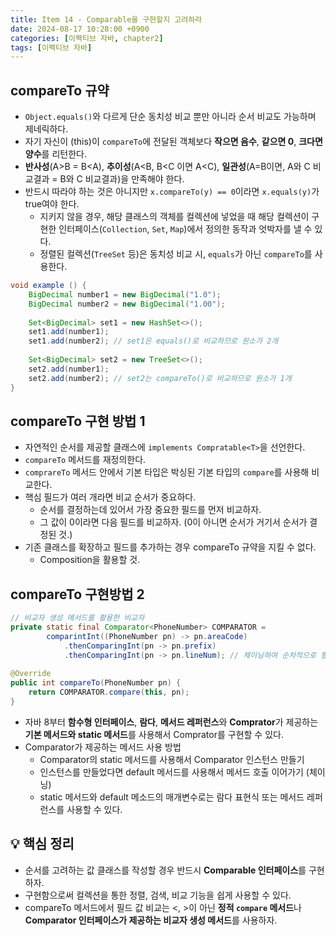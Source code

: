 ```yaml
---
title: Item 14 - Comparable을 구현할지 고려하라
date: 2024-08-17 10:28:00 +0900
categories: [이펙티브 자바, chapter2]
tags: [이펙티브 자바]
---
```


## **compareTo 규약**
- `Object.equals()`와 다르게 단순 동치성 비교 뿐만 아니라 순서 비교도 가능하며 제네릭하다.
- 자기 자신이 (this)이 `compareTo`에 전달된 객체보다 **작으면 음수**, **같으면 0**, **크다면 양수**를 리턴한다.
- **반사성**(A>B = B<A), **추이성**(A<B, B<C 이면 A<C), **일관성**(A=B이면, A와 C 비교결과 = B와 C 비교결과)을 만족해야 한다.
- 반드시 따라야 하는 것은 아니지만 `x.compareTo(y) == 0`이라면 `x.equals(y)`가 true여야 한다.
    - 지키지 않을 경우, 해당 클래스의 객체를 컬렉션에 넣었을 때 해당 컬렉션이 구현한 인터페이스(`Collection`, `Set`, `Map`)에서 정의한 동작과 엇박자를 낼 수 있다.
    - 정렬된 컬렉션(`TreeSet` 등)은 동치성 비교 시, `equals`가 아닌 `compareTo`를 사용한다.

```java
void example () {
    BigDecimal number1 = new BigDecimal("1.0");
    BigDecimal number2 = new BigDecimal("1.00");
    
    Set<BigDecimal> set1 = new HashSet<>();
    set1.add(number1);
    set1.add(number2); // set1은 equals()로 비교하므로 원소가 2개
    
    Set<BigDecimal> set2 = new TreeSet<>();
    set2.add(number1);
    set2.add(number2); // set2는 compareTo()로 비교하므로 원소가 1개
}
```

## **compareTo 구현 방법 1**
- 자연적인 순서를 제공할 클래스에 `implements Compratable<T>`을 선언한다.
- `compareTo` 메서드를 재정의한다.
- `comprareTo` 메서드 안에서 기본 타입은 박싱된 기본 타입의 `compare`를 사용해 비교한다.
- 핵심 필드가 여러 개라면 비교 순서가 중요하다.
    - 순서를 결정하는데 있어서 가장 중요한 필드를 먼저 비교하자.
    - 그 값이 0이라면 다음 필드를 비교하자. (0이 아니면 순서가 거기서 순서가 결정된 것.)
- 기존 클래스를 확장하고 필드를 추가하는 경우 compareTo 규약을 지킬 수 없다.
    - Composition을 활용할 것.


## **compareTo 구현방법 2**

```java
// 비교자 생성 메서드를 활용한 비교자
private static final Comparator<PhoneNumber> COMPARATOR =
        comparintInt((PhoneNumber pn) -> pn.areaCode)
            .thenComparingInt(pn -> pn.prefix)
            .thenComparingInt(pn -> pn.lineNum); // 체이닝하여 순차적으로 필드 비교 가능
		
@Override
public int compareTo(PhoneNumber pn) {
    return COMPARATOR.compare(this, pn);
}
```
- 자바 8부터 **함수형 인터페이스**, **람다**, **메서드 레퍼런스**와 **Comprator**가 제공하는 **기본 메서드와 static 메서드**를 사용해서 Comprator를 구현할 수 있다.
- Comparator가 제공하는 메서드 사용 방법
    - Comparator의 static 메서드를 사용해서 Comparator 인스턴스 만들기
    - 인스턴스를 만들었다면 default 메서드를 사용해서 메서드 호출 이어가기 (체이닝)
    - static 메서드와 default 메소드의 매개변수로는 람다 표현식 또는 메서드 레퍼런스를 사용할 수 있다.


## **💡 핵심 정리**
- 순서를 고려하는  값 클래스를 작성할 경우 반드시 **Comparable 인터페이스**를 구현하자.
- 구현함으로써 컬렉션을 통한 정렬, 검색, 비교 기능을 쉽게 사용할 수 있다.
- compareTo 메서드에서 필드 값 비교는 <, >이 아닌 **정적 `compare` 메서드**나 **Comparator 인터페이스가 제공하는 비교자 생성 메서드**를 사용하자.
